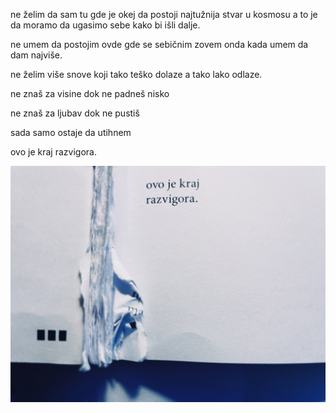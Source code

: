 ne želim
da sam tu
gde je
okej
da postoji
najtužnija
stvar u kosmosu
a to je
da moramo da
ugasimo
sebe
kako bi
išli dalje.

ne umem
da postojim
ovde
gde se sebičnim
zovem
onda kada
umem da dam
najviše.

ne želim
više
snove
koji tako teško
dolaze
a tako lako
odlaze.

ne znaš za
visine
dok ne padneš
nisko

ne znaš
za ljubav
dok ne
pustiš

sada samo
ostaje da
utihnem

ovo je kraj
razvigora.

![](kraj-razvigora.jpg)
